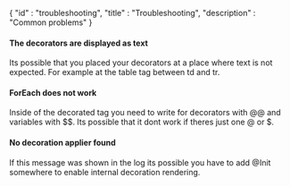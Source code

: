 {
"id" : "troubleshooting",
"title" : "Troubleshooting",
"description" : "Common problems"
}
#### The decorators are displayed as text

Its possible that you placed your decorators
at a place where text is not expected.
For example at the table tag between td and tr.

#### ForEach does not work

Inside of the decorated tag you need to write
for decorators with @@ and variables with $$.
Its possible that it dont work if theres just one @ or $.

#### No decoration applier found

If this message was shown in the log its possible
you have to add @Init somewhere to enable internal decoration rendering.